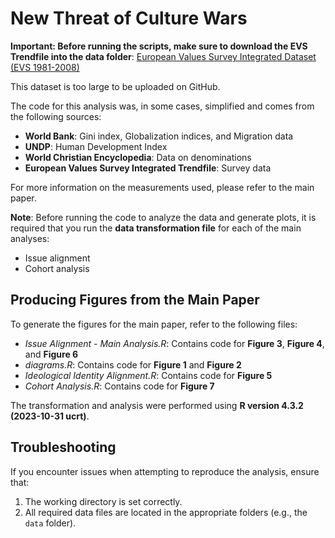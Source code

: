 # New Threat of Culture Wars

**Important: Before running the scripts, make sure to download the EVS Trendfile into the data folder**:
[European Values Survey Integrated Dataset (EVS 1981-2008)](https://doi.org/10.4232/1.14021)

This dataset is too large to be uploaded on GitHub.

The code for this analysis was, in some cases, simplified and comes from the following sources:

- **World Bank**: Gini index, Globalization indices, and Migration data
- **UNDP**: Human Development Index
- **World Christian Encyclopedia**: Data on denominations
- **European Values Survey Integrated Trendfile**: Survey data

For more information on the measurements used, please refer to the main paper.

**Note**: Before running the code to analyze the data and generate plots, it is required that you run the **data transformation file** for each of the main analyses:
- Issue alignment
- Cohort analysis

## Producing Figures from the Main Paper

To generate the figures for the main paper, refer to the following files:

- *Issue Alignment - Main Analysis.R*: Contains code for **Figure 3**, **Figure 4**, and **Figure 6**
- *diagrams.R*: Contains code for **Figure 1** and **Figure 2**
- *Ideological Identity Alignment.R*: Contains code for **Figure 5**
- *Cohort Analysis.R*: Contains code for **Figure 7**

The transformation and analysis were performed using **R version 4.3.2 (2023-10-31 ucrt)**.

## Troubleshooting

If you encounter issues when attempting to reproduce the analysis, ensure that:

1. The working directory is set correctly.
2. All required data files are located in the appropriate folders (e.g., the `data` folder).